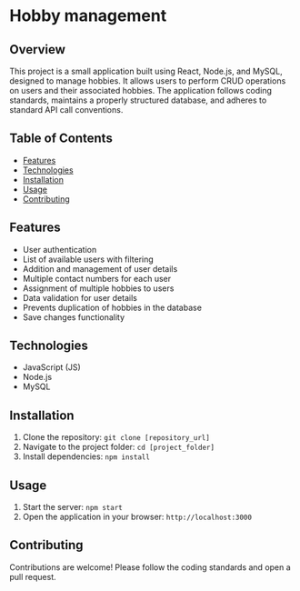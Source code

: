 # Hobby management

## Overview
This project is a small application built using React, Node.js, and MySQL, designed to manage hobbies. It allows users to perform CRUD operations on users and their associated hobbies. The application follows coding standards, maintains a properly structured database, and adheres to standard API call conventions.

## Table of Contents
- [Features](#features)
- [Technologies](#technologies)
- [Installation](#installation)
- [Usage](#usage)
- [Contributing](#contributing)

## Features
- User authentication
- List of available users with filtering
- Addition and management of user details
- Multiple contact numbers for each user
- Assignment of multiple hobbies to users
- Data validation for user details
- Prevents duplication of hobbies in the database
- Save changes functionality

## Technologies
- JavaScript (JS)
- Node.js
- MySQL

## Installation
1. Clone the repository: `git clone [repository_url]`
2. Navigate to the project folder: `cd [project_folder]`
3. Install dependencies: `npm install`

## Usage
1. Start the server: `npm start`
2. Open the application in your browser: `http://localhost:3000`

## Contributing
Contributions are welcome! Please follow the coding standards and open a pull request.


